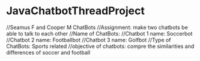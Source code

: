 # JavaChatbotThreadProject
//Seamus F and Cooper M 
ChatBots //Assignment: make two chatbots be able to talk to each other 
//Name of ChatBots: //Chatbot 1 name: Soccerbot //Chatbot 2 name: Footballbot //Chatbot 3 name: Golfbot
//Type of ChatBots: Sports related 
//objective of chatbots: compre the similarities and differences of soccer and football

